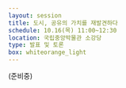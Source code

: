 ```yaml
---
layout: session
title: 도시, 공유의 가치를 재발견하다
schedule: 10.16(목) 11:00~12:30
location: 국립중앙박물관 소강당
type: 발표 및 토론
box: whiteorange_light
---
```


(준비중)
